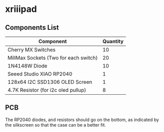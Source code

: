 # xriiipad

## Components List
| Component                             | Quantity |
|---------------------------------------|----------|
| Cherry MX Switches                    | 10       |
| MillMax Sockets (Two for each switch) | 20       |
| 1N4148W Diode                         | 10       |
| Seeed Studio XIAO RP2040              | 1        |
| 128x64 I2C SSD1306 OLED Screen        | 1        |
| 4.7K Resistor (for i2c oled pullup)   | 8        |

## PCB
The RP2040 diodes, and resistors should go on the bottom, as indicated by the silkscreen so that the case can be a better fit.
